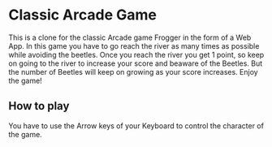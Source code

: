 # Classic Arcade Game

This is a clone for the classic Arcade game Frogger in the form of a Web App.
In this game you have to go reach the river as many times as possible while avoiding the beetles. Once you reach the river you get 1 point, so keep on going to the river to increase your score and beaware of the Beetles. But the number of Beetles will keep on growing as your score increases. Enjoy the game!

## How to play

You have to use the Arrow keys of your Keyboard to control the character of the game.

